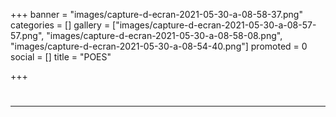 +++
banner = "images/capture-d-ecran-2021-05-30-a-08-58-37.png"
categories = []
gallery = ["images/capture-d-ecran-2021-05-30-a-08-57-57.png", "images/capture-d-ecran-2021-05-30-a-08-58-08.png", "images/capture-d-ecran-2021-05-30-a-08-54-40.png"]
promoted = 0
social = []
title = "POES"

+++
# 

***